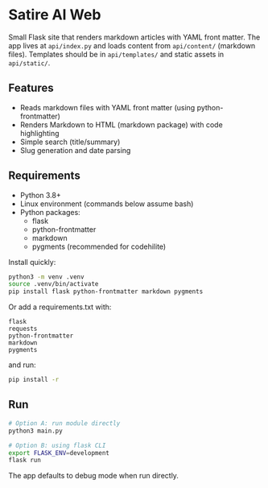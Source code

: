 # Satire AI Web

Small Flask site that renders markdown articles with YAML front matter. The app lives at `api/index.py` and loads content from `api/content/` (markdown files). Templates should be in `api/templates/` and static assets in `api/static/`.

## Features
- Reads markdown files with YAML front matter (using python-frontmatter)
- Renders Markdown to HTML (markdown package) with code highlighting
- Simple search (title/summary)
- Slug generation and date parsing

## Requirements
- Python 3.8+
- Linux environment (commands below assume bash)
- Python packages:
  - flask
  - python-frontmatter
  - markdown
  - pygments (recommended for codehilite)

Install quickly:
```bash
python3 -m venv .venv
source .venv/bin/activate
pip install flask python-frontmatter markdown pygments
```
Or add a requirements.txt with:

```
flask
requests
python-frontmatter
markdown
pygments
```

and run:

```bash
pip install -r 
```

## Run

```bash
# Option A: run module directly
python3 main.py 

# Option B: using flask CLI
export FLASK_ENV=development
flask run
```
The app defaults to debug mode when run directly.

